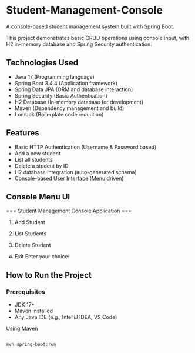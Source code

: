 # Student-Management-Console

A console-based student management system built with Spring Boot.

This project demonstrates basic CRUD operations using console input, with H2 in-memory database and Spring Security authentication.

## Technologies Used

- Java 17 (Programming language)
- Spring Boot 3.4.4 (Application framework)
- Spring Data JPA (ORM and database interaction)
- Spring Security (Basic Authentication)
- H2 Database (In-memory database for development)
- Maven (Dependency management and build)
- Lombok (Boilerplate code reduction)

## Features

- Basic HTTP Authentication (Username & Password based)
- Add a new student
- List all students
- Delete a student by ID
- H2 database integration (auto-generated schema)
- Console-based User Interface (Menu driven)

## Console Menu UI

=== Student Management Console Application ===

1. Add Student

2. List Students

3. Delete Student

0. Exit
Enter your choice:

## How to Run the Project

### Prerequisites

- JDK 17+
- Maven installed
- Any Java IDE (e.g., IntelliJ IDEA, VS Code)

Using Maven

```bash

mvn spring-boot:run



